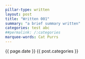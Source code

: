 ```yaml
---
pillar-type: written
layout: post
title: "Written 001"
summary: "a brief summary written"
categories: test abc
##permalink: /:categories
marquee-words: Cat Purrs
---
```

{{ page.date }} {{ post.categories }}